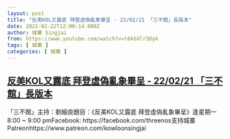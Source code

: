 ```yaml
---
layout: post
title: "反美KOL又露底 拜登虛偽亂象畢呈 - 22/02/21 「三不館」長版本"
date: 2021-02-22T12:00:14.000Z
author: 城寨 Singjai
from: https://www.youtube.com/watch?v=t6kbXlr5Dyk
tags: [ 城寨 ]
categories: [ 城寨 ]
---
```

<!--1613995214000-->
[反美KOL又露底 拜登虛偽亂象畢呈 - 22/02/21 「三不館」長版本](https://www.youtube.com/watch?v=t6kbXlr5Dyk)
------

<div>
「三不館」主持：劉細良題目：《反美KOL又露底 拜登虛偽亂象畢呈》逢星期一 8:00 ~ 9:00 pmFacebook: https://facebook.com/threenos支持城寨Patreonhttps://www.patreon.com/kowloonsingjai
</div>
